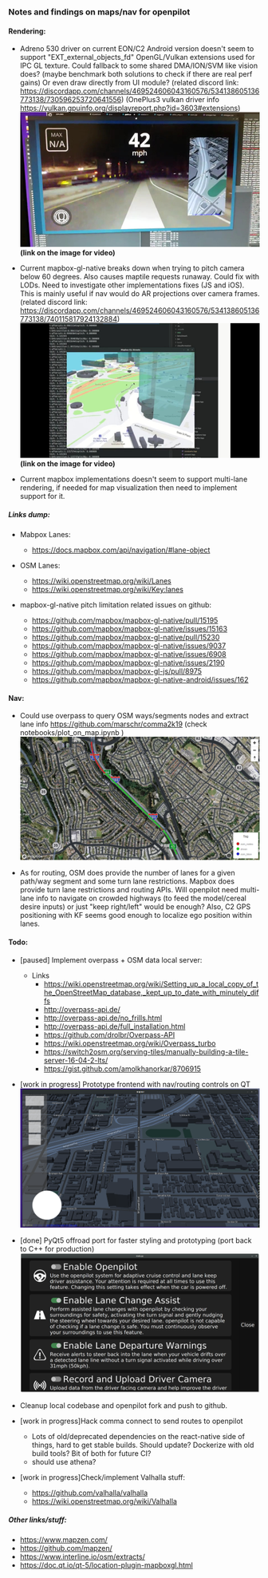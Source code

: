 
### Notes and findings on maps/nav for openpilot

#### Rendering:
- Adreno 530 driver on current EON/C2 Android version doesn't seem to support "EXT_external_objects_fd" OpenGL/Vulkan extensions used for IPC GL texture. Could fallback to some shared DMA/ION/SVM like vision does? (maybe benchmark both solutions to check if there are real perf gains) Or even draw directly from UI module? (related discord link: https://discordapp.com/channels/469524606043160576/534138605136773138/730596253720641556)
(OnePlus3 vulkan driver info https://vulkan.gpuinfo.org/displayreport.php?id=3603#extensions)
[![mapnav-ipc](mapnav-ipc.jpg)](https://imgur.com/gallery/8pfHO5X)
**(link on the image for video)**

- Current mapbox-gl-native breaks down when trying to pitch camera below 60 degrees. Also causes maptile requests runaway. Could fix with LODs. Need to investigate other implementations fixes (JS and iOS). This is mainly useful if nav would do AR projections over camera frames.  (related discord link: https://discordapp.com/channels/469524606043160576/534138605136773138/740115817924132884)
[![pitch-issue](pitch-issue.jpg)](https://imgur.com/7M3PaNS)
**(link on the image for video)**

- Current mapbox implementations doesn't seem to support multi-lane rendering, if needed for map visualization then need to implement support for it.

##### Links dump:
- Mabpox Lanes:
	- https://docs.mapbox.com/api/navigation/#lane-object
- OSM Lanes:
	- https://wiki.openstreetmap.org/wiki/Lanes
	- https://wiki.openstreetmap.org/wiki/Key:lanes

- mapbox-gl-native pitch limitation related issues on github:
    - https://github.com/mapbox/mapbox-gl-native/pull/15195
    - https://github.com/mapbox/mapbox-gl-native/issues/15163
    - https://github.com/mapbox/mapbox-gl-native/pull/15230
    - https://github.com/mapbox/mapbox-gl-native/issues/9037
    - https://github.com/mapbox/mapbox-gl-native/issues/6908
    - https://github.com/mapbox/mapbox-gl-native/issues/2190
    - https://github.com/mapbox/mapbox-gl-js/pull/8975
    - https://github.com/mapbox/mapbox-gl-native-android/issues/162


#### Nav:
- Could use overpass to query OSM ways/segments nodes and extract lane info
https://github.com/marschr/comma2k19 (check notebooks/plot_on_map.ipynb )
![Alt](mapbox_osm_overpass.png "openstreetmap nodes plotted onto mapboxgl plugin")

- As for routing, OSM does provide the number of lanes for a given path/way segment and some turn lane restrictions. Mapbox does provide turn lane restrictions and routing APIs. Will openpilot need multi-lane info to navigate on crowded highways (to feed the model/cereal desire inputs) or just "keep right/left" would be enough? Also, C2 GPS positioning with KF seems good enough to localize ego position within lanes.

#### Todo: 
- [paused] Implement overpass + OSM data local server:
    - Links
        - https://wiki.openstreetmap.org/wiki/Setting_up_a_local_copy_of_the_OpenStreetMap_database,_kept_up_to_date_with_minutely_diffs
        - http://overpass-api.de/
        - http://overpass-api.de/no_frills.html
        - http://overpass-api.de/full_installation.html
        - https://github.com/drolbr/Overpass-API
        - https://wiki.openstreetmap.org/wiki/Overpass_turbo
        - https://switch2osm.org/serving-tiles/manually-building-a-tile-server-16-04-2-lts/
        - https://gist.github.com/amolkhanorkar/8706915
- [work in progress] Prototype frontend with nav/routing controls on QT
![Alt](wip-frontend.png "wip-frontend")
- [done] PyQt5 offroad port for faster styling and prototyping (port back to C++ for production)
    ![Alt](pyqt-ui-protoyping.png "wip-pyqt-ui-prototyping")
    
- Cleanup local codebase and openpilot fork and push to github.
- [work in progress]Hack comma connect to send routes to openpilot
    - Lots of old/deprecated dependencies on the react-native side of things, hard to get stable builds. Should update? Dockerize with old build tools? Bit of both for future CI?
    - should use athena?
- [work in progress]Check/implement Valhalla stuff:
    - https://github.com/valhalla/valhalla
    - https://wiki.openstreetmap.org/wiki/Valhalla


##### Other links/stuff:
- https://www.mapzen.com/
- https://github.com/mapzen/
- https://www.interline.io/osm/extracts/
- https://doc.qt.io/qt-5/location-plugin-mapboxgl.html